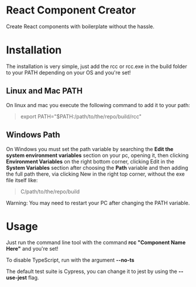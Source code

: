 # React Component Creator

Create React components with boilerplate without the hassle.

# Installation

The installation is very simple, just add the rcc or rcc.exe in the build folder to your PATH
depending on your OS and you're set!

## Linux and Mac PATH

On linux and mac you execute the following command to add it to your path:

> export PATH="$PATH:/path/to/the/repo/build/rcc"

## Windows Path

On Windows you must set the path variable by searching the **Edit the system environment variables**
section on your pc, opening it, then clicking **Environment Variables** on the right bottom corner,
clicking Edit in the **System Variables** section after choosing the **Path** variable
and then adding the full path there, via clicking New in the right top corner,
without the exe file itself like:

> C/path/to/the/repo/build

Warning: You may need to restart your PC after changing the PATH variable.

# Usage

Just run the command line tool with the command **rcc "Component Name Here"** and you're set!

To disable TypeScript, run with the argument **--no-ts**

The default test suite is Cypress, you can change it to jest by using the **--use-jest** flag.
